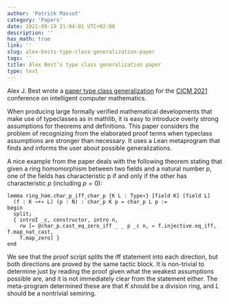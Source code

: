 ```yaml
---
author: 'Patrick Massot'
category: 'Papers'
date: 2021-09-19 21:04:01 UTC+02:00
description: ''
has_math: true
link: ''
slug: alex-bests-type-class-generalization-paper
tags: ''
title: Alex Best’s type class generalization paper
type: text
---
```

Alex J. Best wrote a 
[paper type class generalization](https://easychair.org/publications/preprint/KLfT) for the 
[CICM 2021](https://cicm-conference.org/2021/) conference on intelligent computer
mathematics. 

When producing large formally verified mathematical developments that
make use of typeclasses as in mathlib, it is easy to introduce overly strong
assumptions for theorems and definitions. This paper considers the problem of
recognizing from the elaborated proof terms when typeclass assumptions
are stronger than necessary. It uses a Lean metaprogram that finds and
informs the user about possible generalizations.

A nice example from the paper deals with the following theorem stating that
given a ring homomorphism between two fields and a natural number $p$, one of the
fields has characteristic p if and only if the other has characteristic $p$
(including $p = 0$):
```lean
lemma ring_hom.char_p_iff_char_p {K L : Type∗} [field K] [field L]
  (f : K →+∗ L) (p : N) : char_p K p ↔ char_p L p :=
begin
  split;
  { introI _c, constructor, intro n,
    rw [← @char_p.cast_eq_zero_iff _ _ p _c n, ← f.injective.eq_iff, f.map_nat_cast,
    f.map_zero] }
end
```
We see that the proof script splits the iff statement into each direction, but
both directions are proved by the same tactic block. It is non-trivial to
determine just by reading the proof given what the weakest assumptions possible
are, and it is not immediately clear from the statement either.
The meta-program determined these are that $K$ should be a division ring, and $L$
should be a nontrivial semiring.

